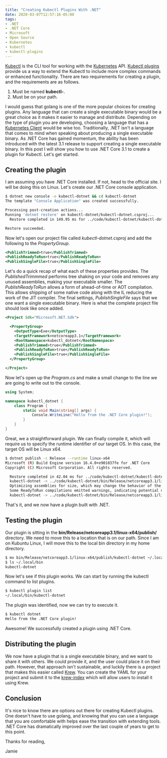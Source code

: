 ```yaml
---
title: "Creating Kubectl Plugins With .NET"
date: 2020-03-07T12:57:16-05:00
tags:
- .NET 
- .NET Core
- Microsoft
- Open Source
- Kubernetes
- kubectl
- kubectl-plugins
---
```


[Kubectl](https://kubernetes.io/docs/reference/kubectl/overview/) is the CLI tool for working with the [Kubernetes](https://kubernetes.io/) API. [Kubectl plugins](https://kubernetes.io/docs/tasks/extend-kubectl/kubectl-plugins/) provide us a way to extend the Kubectl to include more complex commands or enhanced functionality. There are two requirements for creating a plugin, and the requirements are as follows.

1. Must be named **kubectl-<plugin-name>**.
2. Must be on your path.

I would guess that golang is one of the more popular choices for creating plugins. Any language that can create a single executable binary would be a great choice as it makes it easier to manage and distribute. Depending on the type of plugin you are developing, choosing a language that has a [Kubernetes Client](https://kubernetes.io/docs/reference/using-api/client-libraries/) would be wise too. Traditionally, .NET isn't a language that comes to mind when speaking about producing a single executable binary. As .NET Core has gained momentum, the ability has been introduced with the latest 3.1 release to support creating a single executable binary. In this post I will show you how to use .NET Core 3.1 to create a plugin for Kubectl. Let's get started.

## Creating the plugin

I am assuming you have .NET Core installed. If not, head to the official site. I will be doing this on Linux. Let's create our .NET Core console application.

```bash
$ dotnet new console -o kubectl-dotnet && cd kubectl-dotnet
The template "Console Application" was created successfully.

Processing post-creation actions...
Running 'dotnet restore' on kubectl-dotnet/kubectl-dotnet.csproj...
  Restore completed in 149.95 ms for ../code/kubectl-dotnet/kubectl-dotnet.csproj.

Restore succeeded.
```

Now let's open our project file called *kubectl-dotnet.csproj* and add the following to the *PropertyGroup*.

```xml
<PublishTrimmed>true</PublishTrimmed>
<PublishReadyToRun>true</PublishReadyToRun>
<PublishSingleFile>true</PublishSingleFile>
```

Let's do a quick recap of what each of these properties provides. The *PublishedTrimmmed* performs tree shaking on your code and removes any unused assemblies, making your executable smaller. The *PublishReadyToRun* allows a form of ahead-of-time or AOT compilation. This allows shipping of some native code along with the IL reducing the work of the JIT compiler. The final settings, *PublishSingleFile* says that we one want a single executable binary. Here is what the complete project file should look like once added.

```xml
<Project Sdk="Microsoft.NET.Sdk">

  <PropertyGroup>
    <OutputType>Exe</OutputType>
    <TargetFramework>netcoreapp3.1</TargetFramework>
    <RootNamespace>kubectl_dotnet</RootNamespace>
    <PublishTrimmed>true</PublishTrimmed>
    <PublishReadyToRun>true</PublishReadyToRun>
    <PublishSingleFile>true</PublishSingleFile>
  </PropertyGroup>

</Project>
```

Now let's open up the *Program.cs* and make a small change to the line we are going to write out to the console.

```csharp
using System;

namespace kubectl_dotnet {
    class Program {
        static void Main(string[] args) {
            Console.WriteLine("Hello from the .NET Core plugin!");
        }
    }
}
```

Great, we a straightforward plugin. We can finally compile it, which will require us to specify the runtime identifier of our target OS. In this case, the target OS will be Linux x64.

```bash
$ dotnet publish -c Release --runtime linux-x64
Microsoft (R) Build Engine version 16.4.0+e901037fe for .NET Core
Copyright (C) Microsoft Corporation. All rights reserved.

  Restore completed in 42.04 ms for ../code/kubectl-dotnet/kubectl-dotnet.csproj.
  kubectl-dotnet -> ../code/kubectl-dotnet/bin/Release/netcoreapp3.1/linux-x64/kubectl-dotnet.dll
  Optimizing assemblies for size, which may change the behavior of the app. Be sure to test after publishing. See: https://aka.ms/dotnet-illink
  Some ReadyToRun compilations emitted warnings, indicating potential missing dependencies. Missing dependencies could potentially cause runtime failures. To show the warnings, set the PublishReadyToRunShowWarnings property to true.
  kubectl-dotnet -> ../code/kubectl-dotnet/bin/Release/netcoreapp3.1/linux-x64/publish/
```

That's it, and we now have a plugin built with .NET.

## Testing the plugin

Our plugin is sitting in the **bin/Release/netcoreapp3.1/linux-x64/publish/** directory. We need to move this to a location that is on our path. Since I am on Kubuntu Linux, I will move this to the local bin directory in my home directory.

```bash
$ mv bin/Release/netcoreapp3.1/linux-x64/publish/kubectl-dotnet ~/.local/bin
$ ls ~/.local/bin
kubectl-dotnet
```

Now let's see if this plugin works. We can start by running the kubectl command to list plugins.

```bash
$ kubectl plugin list
~/.local/bin/kubectl-dotnet
```

The plugin was identified, now we can try to execute it.

```bash
$ kubectl dotnet
Hello from the .NET Core plugin!
```

Awesome! We successfully created a plugin using .NET Core.

## Distributing the plugin

We now have a plugin that is a single executable binary, and we want to share it with others. We could provide it, and the user could place it on their path. However, that approach isn't sustainable, and luckily there is a project that makes this easier called [Krew](https://krew.sigs.k8s.io/). You can create the YAML for your project and submit it to the [krew-index](https://github.com/kubernetes-sigs/krew-index/tree/master/plugins) which will allow users to install it using Krew.

## Conclusion

It's nice to know there are options out there for creating Kubectl plugins. One doesn't have to use golang, and knowing that you can use a language that you are comfortable with helps ease the transition with extending tools. .NET Core has dramatically improved over the last couple of years to get to this point.

Thanks for reading,

Jamie
